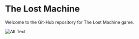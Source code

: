 # The Lost Machine
Welcome to the Git-Hub repository for The Lost Machine game.

![Alt Text](https://github.com/XBH3Bandit/The-Lost-Machine/blob/master/UE4-Project/GameArt.png?raw=true)
